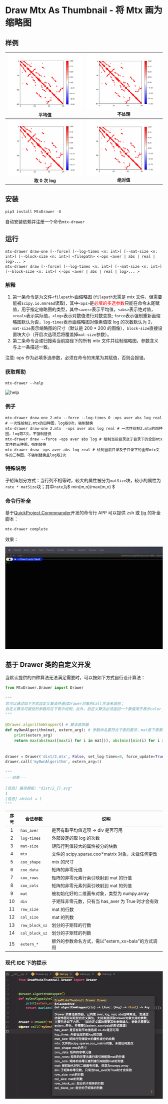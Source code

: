 # Draw Mtx As Thumbnail - 将 Mtx 画为缩略图

## 样例

|      ![aver](./img/ash85_aver.png)<br />平均值      |   ![real](./img/ash85_real.png)<br />不处理    |
| :-------------------------------------------------: | :--------------------------------------------: |
| ![log](./img/ash85_log.png)<br /><b>取 0 次 log</b> | ![abs](./img/ash85_abs.png)<br /><b>绝对值</b> |

## 安装

```shell
pip3 install MtxDrawer -U
```

自动安装依赖并注册一个命令`mtx-drawer`

## 运行

```shell
mtx-drawer draw-one [--force] [--log-times <n: int>] [--mat-size <n: int>] [--block-size <n: int>] <filepath> <-ops <aver | abs | real | log>... >
mtx-drawer draw [--force] [--log-times <n: int>] [--mat-size <n: int>] [--block-size <n: int>] <-ops <aver | abs | real | log>... >
```

### 解释

1. 第一条命令是为文件`<filepath>`画缩略图 (`filepath`无需是 mtx 文件，但需要能被`scipy.io.mmread`读取)，其中`<ops>`是<font color="red">必填的多选参数</font>只能在命令末尾赋值，用于指定缩略图的类型，其中`<aver>`表示平均值，`<abs>`表示绝对值，`<real>`表示实际值，`<log>`表示对数值进行对数变换; `force`表示强制重新画缩略图默认为否，`log-times`表示画缩略图对像素值取 log 的次数默认为 2，`mat-size`表示缩略图的尺寸（默认是 200 \* 200 的图像），`block-size`直接设置块大小（开启次选项后将覆盖掉`mat-size`参数）。
2. 第二条命令会递归搜索当前路径下的所有 mtx 文件并绘制缩略图，参数含义与上一条描述一致。

注意: ops 作为必填多选参数，必须在命令的末尾为其赋值，否则会报错。

### 获取帮助

```shell
mtx-drawer --help
```

![help](https://cos.rhythmlian.cn/ImgBed/1a5f9059ad00e7774379d8a4c44495f7.png)

### 例子

```shell
mtx-drawer draw-one 2.mtx --force --log-times 0 -ops aver abs log real # 一次性绘制2.mtx的四种图，log取0次，强制替换
mtx-drawer draw-one 2.mtx  -ops aver abs log real # 一次性绘制2.mtx的四种图，log取2次，不强制替换
mtx-drawer draw --force -ops aver abs log # 绘制当前目录及子目录下的全部mtx文件的三种图，强制替换
mtx-drawer draw -ops aver abs log real # 绘制当前目录及子目录下的全部mtx文件的三种图，不强制替换且log取2次
```

### 特殊说明

子矩阵划分方式：当行列不相等时，较大的属性被分为`matSize`块，较小的属性为`rate * matSize`块；其中`rate`为$ min(m,n)/max(m,n) $

### 命令行补全

基于[QuickProject.Commmander](https://github.com/Rhythmicc/QuickProject)开发的命令行 APP 可以提供 zsh 或 [fig](https://fig.io/) 的补全脚本：

```sh
mtx-drawer complete
```

效果：

![fig-demo](./dist/fig-demo.gif)

## 基于 Drawer 类的自定义开发

当默认提供的四种算法无法满足需要时，可以按如下方式自行设计算法：

```python
from MtxDrawer.Drawer import Drawer

"""
您可以通过如下方式自定义算法并通过Drawer对象的call方法来调用；
自定义算法可接受的参数将在下表中说明，此外，自定义算法必须返回一个数值用于表示color_bar的显示范围（返回1则表示-1~1）
"""

@Drawer.algorithmWrapper() # 算法装饰器
def myOwnAlgorithm(mat, extern_arg): # 参数命名要符合下表的要求，mat是下表第9项，extern_arg是下表第15项
    print(extern_arg)
    return max(abs(max([max(i) for i in mat])), abs(min([min(i) for i in mat])))


drawer = Drawer('dist/2.mtx', False, set_log-times=0, force_update=True)
drawer.call('myOwnAlgorithm', extern_arg=1)

"""
---结果---

[信息] 路径模板: "dist/2_{}.svg"
1
[信息] absVal = 1
"""
```

| 序号 | 合法参数       | 说明                                               |
| :--: | -------------- | -------------------------------------------------- |
|  1   | `has_aver`     | 是否有取平均值选项 => div 是否可用                 |
|  2   | `log-times`    | 外部设定的取 log 的次数                            |
|  3   | `mat-size`     | 矩阵行列值较大的属性被分的块数                     |
|  4   | `mtx`          | 文件的 scipy.sparse.coo\*matrix 对象，未做任何更改 |
|  5   | `coo_shape`    | mtx 的尺寸                                         |
|  6   | `coo_data`     | 矩阵的非零元值                                     |
|  7   | `coo_rows`     | 矩阵的非零元素行索引映射到 mat 的行值              |
|  8   | `coo_cols`     | 矩阵的非零元素列索引映射到 mat 的列值              |
|  9   | `mat`          | 被初始化好的二维画布对象，类型为 numpy.array       |
|  10  | `div`          | 子矩阵非零元数，只有当 has_aver 为 True 时才会有效 |
|  11  | `row_size`     | mat 的行数                                         |
|  12  | `col_size`     | mat 的列数                                         |
|  13  | `row_block_sz` | 划分的子矩阵的行数                                 |
|  14  | `col_block_sz` | 划分的子矩阵的列数                                 |
|  15  | `extern_*`     | 额外的参数命名方式，需以"extern_xx=bala"的方式调用 |

### 现代 IDE 下的提示

![IDE](./img/1.png)
